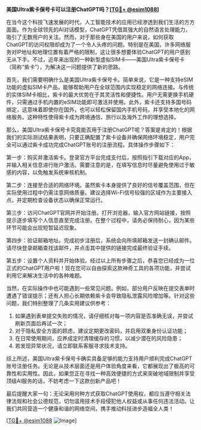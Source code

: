 **美国Ultra紫卡保号卡可以注册ChatGPT吗？[[TG💪+ @esim1088](https://t.me/s/esim1088)]**

在当今这个科技飞速发展的时代，人工智能技术的应用已经渗透到我们生活的方方面面。作为全球领先的AI对话模型，ChatGPT凭借其强大的自然语言处理能力，吸引了无数用户的关注。然而，对于那些身在美国的用户来说，如何获取ChatGPT的访问权限却成为了一个令人头疼的问题。特别是在美国，许多网络服务对IP地址和地理位置有着严格的限制，这让很多想要体验ChatGPT的用户感到无从下手。不过，近年来出现的一种新型虚拟SIM卡——美国Ultra紫卡保号卡（简称“紫卡”），为解决这一问题提供了新的思路。

首先，我们需要明确什么是美国Ultra紫卡保号卡。简单来说，它是一种支持eSIM功能的虚拟SIM卡产品，能够帮助用户在全球范围内实现稳定的网络连接。与传统的实体SIM卡相比，紫卡的最大优势在于其灵活性和便捷性。用户无需更换手机硬件，只需通过手机内置的eSIM功能即可激活并使用。此外，紫卡还支持多国号码绑定，这意味着即使你在国外，也可以轻松保留国内手机号码，并享受本地化的网络服务。这种特性使得紫卡成为跨境通信、旅行以及海外工作的理想选择。

那么，美国Ultra紫卡保号卡究竟能否用于注册ChatGPT呢？答案是肯定的！根据我们的实际测试结果表明，只要正确配置了紫卡设备并确保网络环境稳定，用户完全可以通过紫卡成功完成ChatGPT账号的注册流程。具体操作步骤如下：

第一步：购买并激活紫卡。登录官方平台完成支付后，按照指引下载对应的App，并输入相关信息进行账户激活。需要注意的是，在填写信息时尽量避免使用过于敏感的内容，以免触发系统审核机制。

第二步：连接至合适的网络环境。虽然紫卡本身提供了良好的信号覆盖范围，但在实际使用过程中仍需注意网络质量。建议选择Wi-Fi信号较强的区域作为主要接入点，并定期检查设备状态以确保正常运行。

第三步：访问ChatGPT官网并开始注册。打开浏览器，输入官方网站链接，按照提示逐步填写个人信息直至完成注册。在整个过程中，请务必保持耐心，因为某些环节可能会出现短暂延迟现象。

第四步：验证邮箱地址。完成初步注册后，系统会向所填邮箱发送一封确认邮件。请尽快登录邮箱查找该邮件，并点击其中提供的链接完成最终验证手续。

第五步：设置个人资料并开始体验。经过以上所有步骤之后，恭喜您已经成为一位正式的ChatGPT用户啦！现在您可以自由探索这款神奇工具的各项功能，并尝试利用它来解决生活中的各种难题。

当然，在实际操作中也可能遇到一些常见问题。例如，部分用户反映在提交表单时遭遇了错误提示；还有人担心长期依赖紫卡会导致隐私泄露风险增加等。针对这些问题，我们特别整理了几条实用建议供参考：

1. 如果遇到表单提交失败的情况，请仔细核对每一项内容是否准确无误，并尝试刷新页面后再试一次；
2. 对于隐私安全方面的顾虑，建议定期更改密码，并启用双重身份认证功能；
3. 在日常使用期间，应养成定时清理缓存的习惯，以减少潜在的风险隐患；
4. 若发现异常状况，请立即联系客服寻求技术支持。

综上所述，美国Ultra紫卡保号卡确实具备足够的能力支持用户顺利完成ChatGPT账号注册任务。无论是从技术层面还是用户体验角度来看，它都展现出了极高的可靠性和实用性。因此，如果您正在寻找一种高效便捷的方式来突破地域限制并享受顶级AI服务的话，不妨考虑一下这款创新产品吧！

最后提醒大家一句：无论采用何种方式获取ChatGPT使用权，都应当遵守相关法律法规和社会公德规范，切勿滥用技术手段侵犯他人权益或从事任何违法活动。让我们共同营造一个健康和谐的网络空间，携手推动科技进步造福全人类！

[[TG💪+ @esim1088](https://t.me/s/esim1088) ![Image](https://i.postimg.cc/4NQfJmqS/Snipaste-2025-05-13-00-14-12.png)]